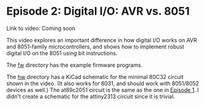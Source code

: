 # Episode 2: Digital I/O: AVR vs. 8051

Link to video: Coming soon

This video explores an important difference in how digital I/O works on AVR and 8051-family microcontrollers, and shows how to implement robust digital I/O on the 8051 using bit instructions.

The [fw](fw) directory has the example firmware programs.

The [hw](hw) directory has a KiCad schematic for the minimal 80C32 circuit shown in the video. (It also works for 8031, and should work with 8051/8052 devices as well.)  The at89c2051 circuit is the same as the one in [Episode 1](../Episode01).  I didn't create a schematic for the attiny2313 circuit since it is trivial.
